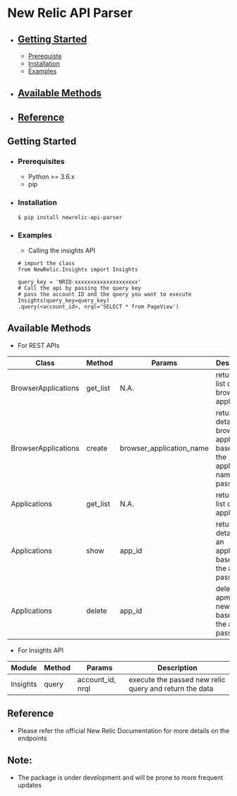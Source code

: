 # New Relic API Parser

- ## [Getting Started](#getting-started)
    * [Prerequiste](#prerequiste)
    * [Installation](#installation)
    * [Examples](#example)
- ## [Available Methods](#available-methods)
- ## [Reference](#reference)

## Getting Started

- ### Prerequisites
    - Python >= 3.6.x
    - pip

- ### Installation
    ```
    $ pip install newrelic-api-parser
    ```

- ### Examples
    - Calling the insights API
    ```
    # import the class
    from NewRelic.Insights import Insights
    
    query_key = 'NRIQ-xxxxxxxxxxxxxxxxxxxx'
    # Call the api by passing the query key
    # pass the account ID and the query you want to execute
    Insights(query_key=query_key)
    .query(<account_id>, nrql='SELECT * from PageView')
    ```

## Available Methods

- For REST APIs

| Class | Method | Params | Description |
| --- | --- | --- | --- |
| BrowserApplications | get_list | N.A. | return the list of browser applications
| BrowserApplications | create | browser_application_name | returns the detail of a browser application based on the application name passed
| Applications | get_list | N.A. | return the list of apm applications
| Applications | show | app_id | returns the detail of a an application based on the app id passed
| Applications | delete | app_id | delete an apm app on new relic based on the app id passed

- For Insights API

| Module | Method | Params | Description 
| --- | --- | --- | --- |
| Insights | query | account_id, nrql | execute the passed new relic query and return the data


## Reference
- Please refer the official New Relic Documentation for more details on the endpoints

## Note:
 - The package is under development and will be prone to more frequent updates